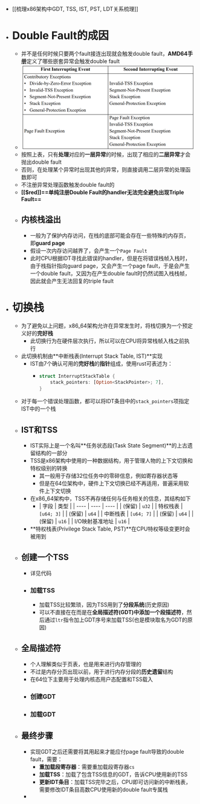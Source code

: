 - [[梳理x86架构中GDT, TSS, IST, PST, LDT关系梳理]]
- # Double Fault的成因
	- 并不是任何时候只要两个fault接连出现就会触发double fault，**AMD64手册**定义了哪些嵌套异常会触发double fault
	- ![image.png](../assets/image_1688891088232_0.png)
	- 按照上表，只有**处理**对应的**一层异常**的时候，出现了相应的**二层异常**才会抛出double fault
	- 否则，在处理某个异常时出现其他的异常，则直接调用二层异常的处理函数即可
	- 不注册异常处理函数触发double fault的
	- **[[$red]]==单纯注册Double Fault的handler无法完全避免出现Triple Fault==**
	- ## 内核栈溢出
		- 一般为了保护内存访问，在栈的底部可能会存在一些特殊的内存页，即**guard page**
		- 假设一次内存访问越界了，会产生一个``Page Fault``
		- 此时CPU根据IDT寻找此错误的handler，但是在将错误栈帧入栈时，由于栈指针指向guard page，又会产生一个page fault，于是会产生一个double fault，又因为在产生double fault时仍然试图入栈栈帧，因此就会产生无法回复的triple fault
- # 切换栈
	- 为了避免以上问题，x86_64架构允许在异常发生时，将栈切换为一个预定义好的**完好栈**
		- 此切换行为在硬件层次执行，所以可以在CPU将异常栈帧入栈之前执行
	- 此切换机制由**中断栈表(Interrupt Stack Table, IST)**实现
		- IST由7个确认可用的**完好栈**的**指针**组成，使用rust可表述为：
			- ```rust
			  struct InterruptStackTable {
			      stack_pointers: [Option<StackPointer>; 7],
			  }
			  ```
	- 对于每一个错误处理函数，都可以将IDT条目中的``stack_pointers``项指定IST中的一个栈
	- ## IST和TSS
		- IST实际上是一个名叫**任务状态段(Task State Segment)**的上古遗留结构的一部分
		- TSS是x86架构中使用的一种数据结构，用于管理人物的上下文切换和特权级别的转换
			- 其一般用于存储32位任务中的零碎信息，例如寄存器状态等
			- 但是在64位架构中，硬件上下文切换已经不再适用，普遍采用软件上下文切换
		- 在x86_64架构中，TSS不再存储任何与任务相关的信息，其结构如下
			- | 字段 | 类型 |
			  | ---- | ---- | ---- |
			  | (保留) | `u32` |
			  | 特权栈表 | `[u64; 3]` |
			  | (保留) | `u64` |
			  | 中断栈表 | `[u64; 7]` |
			  | (保留) | `u64` |
			  | (保留) | `u16` |
			  | I/O映射基准地址 | `u16` |
		- **特权栈表(Privilege Stack Table, PST)**在CPU特权等级变更时会被用到
	- ## 创建一个TSS
		- 详见代码
		- ### 加载TSS
			- 加载TSS比较繁琐，因为TSS用到了**分段系统**(历史原因)
			- 可以不直接在在而是在**全局描述符(GDT)**中添加一个**段描述符**，然后通过``ltr``指令加上GDT序号来加载TSS(也是模块取名为GDT的原因)
	- ## 全局描述符
		- 个人理解类似于页表，也是用来进行内存管理的
		- 不过是内存分页出现以前，用于进行内存分段的**历史遗留**结构
		- 在64位下主要用于处理内核态用户态配置和TSS载入
		- ### 创建GDT
		- ### 加载GDT
	- ## 最终步骤
		- 实现GDT之后还需要将其用起来才能应付page fault导致的double fault，需要：
			- **重加载段寄存器**：需要重加载段寄存器``cs``
			- **加载TSS**：加载了包含TSS信息的GDT，告诉CPU使用新的TSS
			- **更新IDT条目**：加载TSS完毕之后，CPU即可访问新的中断栈表，需要修改IDT条目高数CPU使用新的double fault专属栈
		-